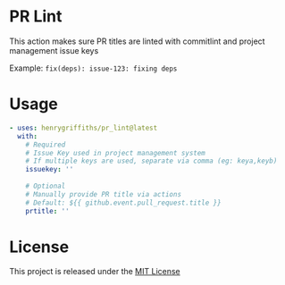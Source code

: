 # PR Lint
This action makes sure PR titles are linted with commitlint and project management issue keys

Example: `fix(deps): issue-123: fixing deps`

# Usage
```yaml
- uses: henrygriffiths/pr_lint@latest
  with:
    # Required
    # Issue Key used in project management system
    # If multiple keys are used, separate via comma (eg: keya,keyb)
    issuekey: ''
    
    # Optional
    # Manually provide PR title via actions
    # Default: ${{ github.event.pull_request.title }}
    prtitle: ''
```


# License

This project is released under the [MIT License](LICENSE)
